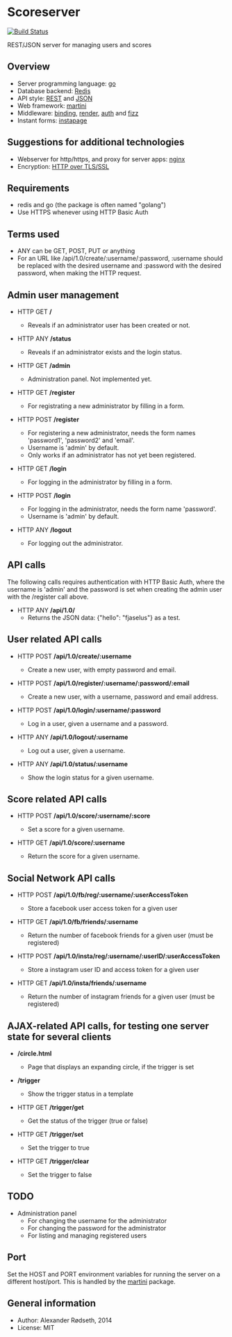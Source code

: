 Scoreserver
===========

[![Build Status](https://travis-ci.org/xyproto/scoreserver.svg?branch=master)](https://travis-ci.org/xyproto/scoreserver)

REST/JSON server for managing users and scores


Overview
--------

* Server programming language: [go](https://golang.org)
* Database backend: [Redis](http://redis.io/)
* API style: [REST](https://en.wikipedia.org/wiki/Representational_state_transfer) and [JSON](http://en.wikipedia.org/wiki/JSON)
* Web framework: [martini](http://martini.codegangsta.io)
* Middleware: [binding](https://github.com/martini-contrib/binding), [render](https://github.com/martini-contrib/render), [auth](https://github.com/xyproto/auth) and [fizz](https://github.com/xyproto/fizz)
* Instant forms: [instapage](https://github.com/xyproto/instapage)


Suggestions for additional technologies 
---------------------------------------

* Webserver for http/https, and proxy for server apps: [nginx](https://nginx.org)
* Encryption: [HTTP over TLS/SSL](http://en.wikipedia.org/wiki/HTTP_Secure)


Requirements
------------

* redis and go (the package is often named "golang")
* Use HTTPS whenever using HTTP Basic Auth


Terms used
----------

* ANY can be GET, POST, PUT or anything
* For an URL like /api/1.0/create/:username/:password, :username should be replaced with the desired username and :password with the desired password, when making the HTTP request.


Admin user management
---------------------

* HTTP GET **/**
  * Reveals if an administrator user has been created or not.

* HTTP ANY **/status**
  * Reveals if an administrator exists and the login status.

* HTTP GET **/admin**
  * Administration panel. Not implemented yet.

* HTTP GET **/register**
  * For registrating a new administrator by filling in a form.

* HTTP POST **/register**
  * For registering a new administrator, needs the form names 'password1', 'password2' and 'email'.
  * Username is 'admin' by default.
  * Only works if an administrator has not yet been registered.

* HTTP GET **/login**
  * For logging in the administrator by filling in a form.

* HTTP POST **/login**
  * For logging in the administrator, needs the form name 'password'.
  * Username is 'admin' by default.

* HTTP ANY **/logout**
  * For logging out the administrator.


API calls
---------

The following calls requires authentication with HTTP Basic Auth, where the username is 'admin' and the password is set when creating the admin user with the /register call above.

* HTTP ANY **/api/1.0/**
  * Returns the JSON data: {"hello": "fjaselus"} as a test.


User related API calls
----------------------

* HTTP POST **/api/1.0/create/:username**
  * Create a new user, with empty password and email.

* HTTP POST **/api/1.0/register/:username/:password/:email**
  * Create a new user, with a username, password and email address.

* HTTP POST **/api/1.0/login/:username/:password**
  * Log in a user, given a username and a password.

* HTTP ANY **/api/1.0/logout/:username**
  * Log out a user, given a username.

* HTTP ANY **/api/1.0/status/:username**
  * Show the login status for a given username.


Score related API calls
-----------------------

* HTTP POST **/api/1.0/score/:username/:score**
  * Set a score for a given username.

* HTTP GET **/api/1.0/score/:username**
  * Return the score for a given username.


Social Network API calls
------------------------

* HTTP POST **/api/1.0/fb/reg/:username/:userAccessToken**
  * Store a facebook user access token for a given user

* HTTP GET **/api/1.0/fb/friends/:username**
  * Return the number of facebook friends for a given user (must be registered)

* HTTP POST **/api/1.0/insta/reg/:username/:userID/:userAccessToken**
  * Store a instagram user ID and access token for a given user

* HTTP GET **/api/1.0/insta/friends/:username**
  * Return the number of instagram friends for a given user (must be registered)


AJAX-related API calls, for testing one server state for several clients
------------------------------------------------------------------------

* **/circle.html**
  * Page that displays an expanding circle, if the trigger is set

* **/trigger**
  * Show the trigger status in a template

* HTTP GET **/trigger/get**
  * Get the status of the trigger (true or false)

* HTTP GET **/trigger/set**
  * Set the trigger to true

* HTTP GET **/trigger/clear**
  * Set the trigger to false


TODO
----

* Administration panel
  * For changing the username for the administrator
  * For changing the password for the administrator
  * For listing and managing registered users


Port
----

Set the HOST and PORT environment variables for running the server on a different host/port. This is handled by the [martini](http://martini.codegangsta.io) package.


General information
-------------------

* Author: Alexander Rødseth, 2014
* License: MIT
